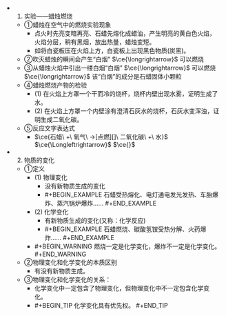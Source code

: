 -
  1. 实验——蜡烛燃烧
	- ①蜡烛在空气中的燃烧实验现象
		- 点火时先亮变暗再亮、石蜡先熔化成蜡油，产生明亮的黄白色火焰，火焰分层，稍有黑烟，放出热量，蜡烛变短。
		- 如将白瓷板压在火焰上方，白瓷板上出现黑色物质(炭黑)。
	- ②吹灭蜡烛的瞬间会产生“白烟” $\ce{\longrightarrow}$ 可以燃烧
	- ③从蜡烛火焰中引出一缕白烟“白烟” $\ce{\longrightarrow}$ 可以燃烧 $\ce{\longrightarrow}$ 该“白烟”的成分是石蜡固体小颗粒
	- ④蜡烛燃烧产物的检验
		- (1) 在火焰上方罩一个干而冷的烧杯，烧杯内壁出现水雾，证明生成了水。
		- (2) 在火焰上方罩一个内壁涂有澄清石灰水的烧杯，石灰水变浑浊，证明生成二氧化碳。
	- ⑤反应文字表达式
		- $\ce{石蜡\ +\ 氧气\ ->[点燃][]\ 二氧化碳\ +\ 水}$ $\ce{\Longleftrightarrow}$ $\ce{}$
-
  2. 物质的变化
	- ①定义
		- (1) 物理变化
			- 没有新物质生成的变化
			-
			  #+BEGIN_EXAMPLE
			  石蜡受热熔化、电灯通电发光发热、车胎爆炸、蒸汽锅炉爆炸……
			  #+END_EXAMPLE
		- (2) 化学变化
			- 有新物质生成的变化(又称：化学反应)
			-
			  #+BEGIN_EXAMPLE
			  石蜡燃烧、碳酸氢铵受热分解、火药爆炸……
			  #+END_EXAMPLE
		-
		  #+BEGIN_WARNING
		  燃烧一定是化学变化，爆炸不一定是化学变化。
		  #+END_WARNING
	- ②物理变化和化学变化的本质区别
		- 有没有新物质生成。
	- ③物理变化和化学变化的关系：
		- 化学变化中一定包含了物理变化，但物理变化中不一定包含化学变化。
		-
		  #+BEGIN_TIP
		  化学变化具有优先权。
		  #+END_TIP